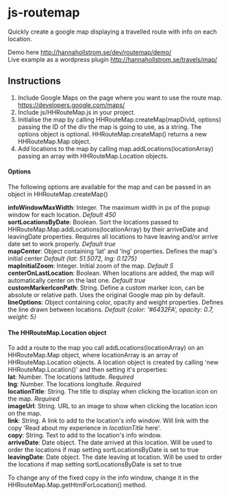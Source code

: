 # js-routemap
Quickly create a google map displaying a travelled route with info on each location.

Demo here http://hannahollstrom.se/dev/routemap/demo/  
Live example as a wordpress plugin http://hannahollstrom.se/travels/map/

## Instructions
1. Include Google Maps on the page where you want to use the route map. https://developers.google.com/maps/
2. Include js/HHRouteMap.js in your project.
3. Initialise the map by calling HHRouteMap.createMap(mapDivId, options) passing the ID of the div the map is going to use, as a string. The options object is optional. HHRouteMap.createMap() returns a new HHRouteMap.Map object.
4. Add locations to the map by calling map.addLocations(locationArray) passing an array with HHRouteMap.Location objects.

#### Options

The following options are available for the map and can be passed in an object in HHRouteMap.createMap()  

**infoWindowMaxWidth**: Integer. The maximum width in px of the popup window for each location. *Default 450*  
**sortLocationsByDate**: Boolean. Sort the locations passed to HHRouteMap.Map.addLocations(locationArray) by their arriveDate and leavingDate properties. Requires all locations to have leaving and/or arrive date set to work properly. *Default true*  
**mapCenter**: Object containing 'lat' and 'lng' properties. Defines the map's initial center *Default {lat: 51.5072, lng: 0.1275}*  
**mapInitialZoom**: Integer. Initial zoom of the map. *Default 5*  
**centerOnLastLocation**: Boolean. When locations are added, the map will automatically center on the last one. *Default true*  
**customMarkerIconPath**: String. Define a custom marker icon, can be absolute or relative path. Uses the original Google map pin by default.  
**lineOptions**: Object containing color, opacity and weight properties. Defines the line drawn between locations. *Default {color: '#6432FA', opacity: 0.7, weight: 5}*  

#### The HHRouteMap.Location object
To add a route to the map you call addLocations(locationArray) on an HHRouteMap.Map object, where locationArray is an array of HHRouteMap.Location objects. A location object is created by calling 'new HHRouteMap.Location()' and then setting it's properties:  
**lat**: Number. The locations latitude. *Required*  
**lng**: Number. The locations longitude. *Required*  
**locationTitle**: String. The title to display when clicking the location icon on the map. *Required*  
**imageUrl**: String. URL to an image to show when clicking the location icon on the map.  
**link**: String. A link to add to the location's info window. Will link with the copy 'Read about my experience in *locationTitle* here'.  
**copy**: String. Text to add to the location's info window.  
**arriveDate**: Date object. The date arrived at this location. Will be used to order the locations if map setting sortLocationsByDate is set to true   
**leavingDate**: Date object. The date leaving at location. Will be used to order the locations if map setting sortLocationsByDate is set to true  

To change any of the fixed copy in the info window, change it in the HHRouteMap.Map.getHtmlForLocation() method.
